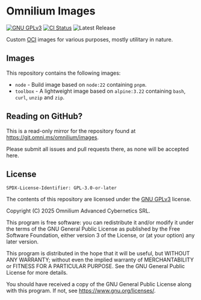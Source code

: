 
# Omnilium Images

[![GNU GPLv3](https://img.shields.io/badge/license-GPL--3.0--or--later-blue.svg)](https://www.gnu.org/licenses/gpl-3.0.en.html) [![CI Status](https://ci.omni.ms/api/badges/3/status.svg)](https://ci.omni.ms/repos/3) ![Latest Release](https://img.shields.io/gitea/v/release/omnilium/images?gitea_url=https%3A%2F%2Fgit.omni.ms&sort=date&display_name=release&style=flat)

Custom [OCI](https://opencontainers.org/) images for various purposes, mostly utilitary in nature.


## Images

This repository contains the following images:

- `node` - Build image based on `node:22` containing `pnpm`.
- `toolbox` - A lightweight image based on `alpine:3.22` containing `bash`, `curl`, `unzip` and `zip`.


## Reading on GitHub?

This is a read-only mirror for the repository found at https://git.omni.ms/omnilium/images.

Please submit all issues and pull requests there, as none will be accepted here.


## License

`SPDX-License-Identifier: GPL-3.0-or-later`

The contents of this repository are licensed under the [GNU GPLv3](https://www.gnu.org/licenses/gpl-3.0.en.html) license.

Copyright (C) 2025  Omnilium Advanced Cybernetics SRL.

This program is free software: you can redistribute it and/or modify
it under the terms of the GNU General Public License as published by
the Free Software Foundation, either version 3 of the License, or
(at your option) any later version.

This program is distributed in the hope that it will be useful,
but WITHOUT ANY WARRANTY; without even the implied warranty of
MERCHANTABILITY or FITNESS FOR A PARTICULAR PURPOSE.  See the
GNU General Public License for more details.

You should have received a copy of the GNU General Public License
along with this program.  If not, see <https://www.gnu.org/licenses/>.

